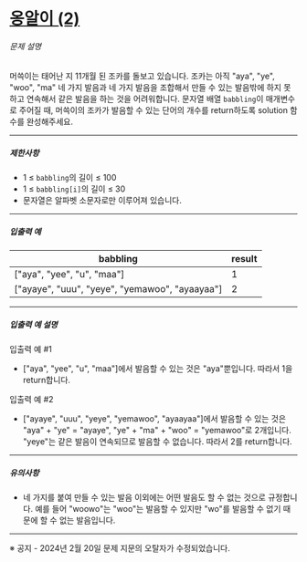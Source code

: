 # [옹알이 (2)](https://school.programmers.co.kr/learn/courses/30/lessons/133499)


###### 문제 설명


머쓱이는 태어난 지 11개월 된 조카를 돌보고 있습니다. 조카는 아직 "aya", "ye", "woo", "ma" 네 가지 발음과 네 가지 발음을 조합해서 만들 수 있는 발음밖에 하지 못하고 연속해서 같은 발음을 하는 것을 어려워합니다. 문자열 배열 `babbling`이 매개변수로 주어질 때, 머쓱이의 조카가 발음할 수 있는 단어의 개수를 return하도록 solution 함수를 완성해주세요.




---


##### 제한사항


* 1 ≤ `babbling`의 길이 ≤ 100
* 1 ≤ `babbling[i]`의 길이 ≤ 30
* 문자열은 알파벳 소문자로만 이루어져 있습니다.




---


##### 입출력 예




| babbling | result |
| --- | --- |
| \["aya", "yee", "u", "maa"] | 1 |
| \["ayaye", "uuu", "yeye", "yemawoo", "ayaayaa"] | 2 |




---


##### 입출력 예 설명


입출력 예 \#1


* \["aya", "yee", "u", "maa"]에서 발음할 수 있는 것은 "aya"뿐입니다. 따라서 1을 return합니다.


입출력 예 \#2


* \["ayaye", "uuu", "yeye", "yemawoo", "ayaayaa"]에서 발음할 수 있는 것은 "aya" \+ "ye" \= "ayaye", "ye" \+ "ma" \+ "woo" \= "yemawoo"로 2개입니다. "yeye"는 같은 발음이 연속되므로 발음할 수 없습니다. 따라서 2를 return합니다.




---


##### 유의사항


* 네 가지를 붙여 만들 수 있는 발음 이외에는 어떤 발음도 할 수 없는 것으로 규정합니다. 예를 들어 "woowo"는 "woo"는 발음할 수 있지만 "wo"를 발음할 수 없기 때문에 할 수 없는 발음입니다.




---


※ 공지 \- 2024년 2월 20일 문제 지문의 오탈자가 수정되었습니다.




